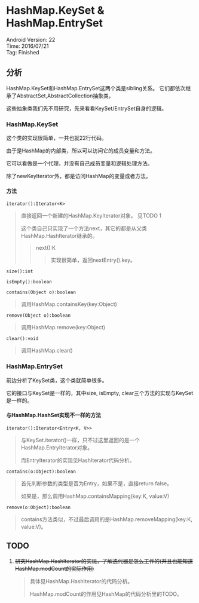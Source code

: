 # HashMap.KeySet & HashMap.EntrySet

Android Version: 22  
Time: 2016/07/21  
Tag: Finished  

## 分析
HashMap.KeySet和HashMap.EntrySet这两个类是sibling关系。
它们都依次继承了AbstractSet,AbstractCollection抽象类，

这些抽象类我们先不用研究，先来看看KeySet/EntrySet自身的逻辑。

### HashMap.KeySet
这个类的实现很简单，一共也就22行代码。

由于是HashMap的内部类，所以可以访问它的成员变量和方法。

它可以看做是一个代理，并没有自己成员变量和逻辑处理方法。

除了newKeyIterator外，都是访问HashMap的变量或者方法。

#### 方法
`iterator():Iterator<K>`

> 直接返回一个新建的HashMap.KeyIterator对象。
> 见TODO 1
> 
> 这个类自己只实现了一个方法next，其它的都是从父类HashMap.HashIterator继承的。
>> next():K
>>> 实现很简单，返回nextEntry().key。

`size():int`

`isEmpty():boolean`

`contains(Object o):boolean`

> 调用HashMap.containsKey(key:Object)

`remove(Object o):boolean`

> 调用HashMap.remove(key:Object)

`clear():void`

> 调用HashMap.clear()

### HashMap.EntrySet
前边分析了KeySet类，这个类就简单很多。

它的接口与KeySet是一样的，其中size, isEmpty, clear三个方法的实现与KeySet是一样的。

#### 与HashMap.HashSet实现不一样的方法
`iterator():Iterator<Entry<K, V>>`

> 与KeySet.iterator()一样，只不过这里返回的是一个HashMap.EntryIterator对象。
>
> 而EntryIterator的实现见HashIterator代码分析。

`contains(o:Object):boolean`

> 首先判断参数的类型是否为Entry，如果不是，直接return false。
>
> 如果是，那么调用HashMap.containsMapping(key:K, value:V)

`remove(o:Object):boolean`

> contains方法类似，不过最后调用的是HashMap.removeMapping(key:K, value:V)。

## TODO
1. ~~研究HashMap.HashIterator的实现，了解迭代器是怎么工作的(并且也能知道HashMap.modCount的实际作用)~~

	> 具体见HashMap.HashIterator的代码分析。
	>
	> HashMap.modCount的作用见HashMap的代码分析里的TODO。
